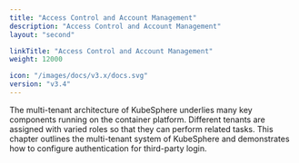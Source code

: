 ```yaml
---
title: "Access Control and Account Management"
description: "Access Control and Account Management"
layout: "second"

linkTitle: "Access Control and Account Management"
weight: 12000

icon: "/images/docs/v3.x/docs.svg"
version: "v3.4"
---
```


The multi-tenant architecture of KubeSphere underlies many key components running on the container platform. Different tenants are assigned with varied roles so that they can perform related tasks. This chapter outlines the multi-tenant system of KubeSphere and demonstrates how to configure authentication for third-party login.